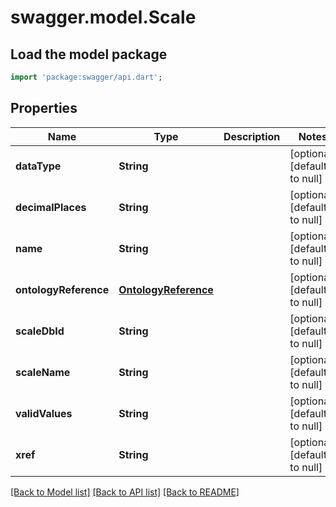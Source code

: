 # swagger.model.Scale

## Load the model package
```dart
import 'package:swagger/api.dart';
```

## Properties
Name | Type | Description | Notes
------------ | ------------- | ------------- | -------------
**dataType** | **String** |  | [optional] [default to null]
**decimalPlaces** | **String** |  | [optional] [default to null]
**name** | **String** |  | [optional] [default to null]
**ontologyReference** | [**OntologyReference**](OntologyReference.md) |  | [optional] [default to null]
**scaleDbId** | **String** |  | [optional] [default to null]
**scaleName** | **String** |  | [optional] [default to null]
**validValues** | **String** |  | [optional] [default to null]
**xref** | **String** |  | [optional] [default to null]

[[Back to Model list]](../README.md#documentation-for-models) [[Back to API list]](../README.md#documentation-for-api-endpoints) [[Back to README]](../README.md)


